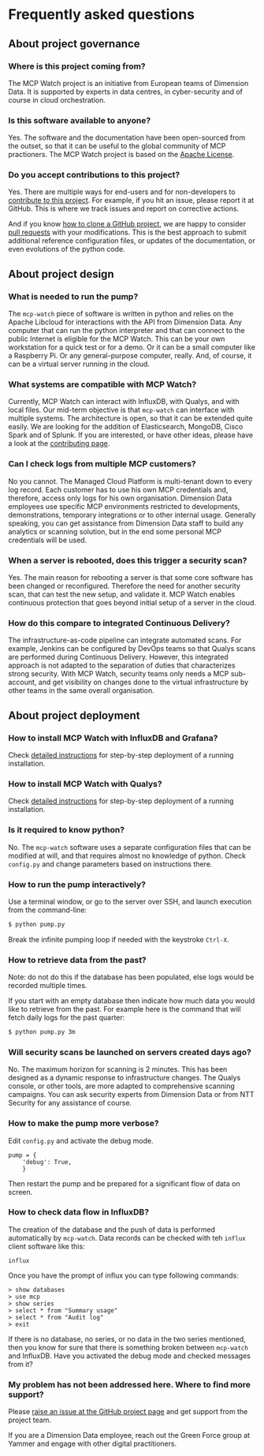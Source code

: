 # Frequently asked questions

## About project governance

### Where is this project coming from?

The MCP Watch project is an initiative from European teams of Dimension Data. It is supported by experts in data centres, in cyber-security and of course in cloud orchestration.

### Is this software available to anyone?

Yes. The software and the documentation have been open-sourced from the outset, so that it can be useful to the global community of MCP practioners. The MCP Watch project is based on the [Apache License](https://www.apache.org/licenses/LICENSE-2.0).

### Do you accept contributions to this project?

Yes. There are multiple ways for end-users and for non-developers to [contribute to this project](contributing.md). For example, if you hit an issue, please report it at GitHub. This is where we track issues and report on corrective actions.

And if you know [how to clone a GitHub project](https://help.github.com/articles/cloning-a-repository/), we are happy to consider [pull requests](https://help.github.com/articles/about-pull-requests/) with your modifications. This is the best approach to submit additional reference configuration files, or updates of the documentation, or even evolutions of the python code.

## About project design

### What is needed to run the pump?

The `mcp-watch` piece of software is written in python and relies on the Apache Libcloud for interactions with the API from Dimension Data. Any computer that can run the python interpreter and that can connect to the public Internet is eligible for the MCP Watch. This can be your own workstation for a quick test or for a demo. Or it can be a small computer like a Raspberry Pi. Or any general-purpose computer, really. And, of course, it can be a virtual server running in the cloud.

### What systems are compatible with MCP Watch?

Currently, MCP Watch can interact with InfluxDB, with Qualys, and with local files. Our mid-term objective is that `mcp-watch` can interface with multiple systems. The architecture is open, so that it can be extended quite easily. We are looking for the addition of Elasticsearch, MongoDB, Cisco Spark and of Splunk. If you are interested, or have other ideas, please have a look at the [contributing page](contributing.md).

### Can I check logs from multiple MCP customers?

No you cannot. The Managed Cloud Platform is multi-tenant down to every log record. Each customer has to use his own MCP credentials and, therefore, access only logs for his own organisation. Dimension Data employees use specific MCP environments restricted to developments, demonstrations, temporary integrations or to other internal usage. Generally speaking, you can get assistance from Dimension Data staff to build any analytics or scanning solution, but in the end some personal MCP credentials will be used.

### When a server is rebooted, does this trigger a security scan?

Yes. The main reason for rebooting a server is that some core software has been changed or reconfigured. Therefore the need for another security scan, that can test the new setup, and validate it. MCP Watch enables continuous protection that goes beyond initial setup of a server in the cloud.

### How do this compare to integrated Continuous Delivery?

The infrastructure-as-code pipeline can integrate automated scans. For example, Jenkins can be configured by DevOps teams so that Qualys scans are performed during Continuous Delivery. However, this integrated approach is not adapted to the separation of duties that characterizes strong security. With MCP Watch, security teams only needs a MCP sub-account, and get visibility on changes done to the virtual infrastructure by other teams in the same overall organisation.

## About project deployment

### How to install MCP Watch with InfluxDB and Grafana?

Check [detailed instructions](setup-influxdb-grafana.md) for step-by-step deployment of a running installation.

### How to install MCP Watch with Qualys?

Check [detailed instructions](setup-qualys.md) for step-by-step deployment of a running installation.

### Is it required to know python?

No. The `mcp-watch` software uses a separate configuration files that can be modified at will, and that requires almost
no knowledge of python. Check `config.py` and change parameters based on instructions there.

### How to run the pump interactively?

Use a terminal window, or go to the server over SSH, and launch execution from the command-line:

```bash
$ python pump.py
```

Break the infinite pumping loop if needed with the keystroke `Ctrl-X`.

### How to retrieve data from the past?

Note: do not do this if the database has been populated, else logs would be recorded multiple times.

If you start with an empty database then indicate how much data you would like to retrieve from the past.
For example here is the command that will fetch daily logs for the past quarter:

```bash
$ python pump.py 3m
```

### Will security scans be launched on servers created days ago?

No. The maximum horizon for scanning is 2 minutes. This has been designed as a dynamic response to infrastructure changes. The Qualys console, or other tools, are more adapted to comprehensive scanning campaigns. You can ask security experts from Dimension Data or from NTT Security for any assistance of course.

### How to make the pump more verbose?

Edit `config.py` and activate the debug mode.

```
pump = {
    'debug': True,
    }
```

Then restart the pump and be prepared for a significant flow of data on screen.

### How to check data flow in InfluxDB?

The creation of the database and the push of data is performed automatically by `mcp-watch`. Data records can be checked with teh `influx` client software like this:

```
influx
```

Once you have the prompt of influx you can type following commands:

```
> show databases
> use mcp
> show series
> select * from "Summary usage"
> select * from "Audit log"
> exit
```

If there is no database, no series, or no data in the two series mentioned, then you know for sure that there is something broken between `mcp-watch` and InfluxDB. Have you activated the debug mode and checked messages from it?

### My problem has not been addressed here. Where to find more support?

Please [raise an issue at the GitHub project page](https://github.com/bernard357/mcp-watch/issues) and get support from the project team.

If you are a Dimension Data employee, reach out the Green Force group at Yammer and engage with
other digital practitioners.



